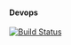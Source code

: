#### Devops

[![Build Status](https://app.travis-ci.com/ji8498/COMP3104.svg?branch=main)](https://app.travis-ci.com/ji8498/COMP3104)